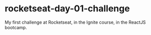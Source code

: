 # rocketseat-day-01-challenge
My first challenge at Rocketseat, in the Ignite course, in the ReactJS bootcamp. 
